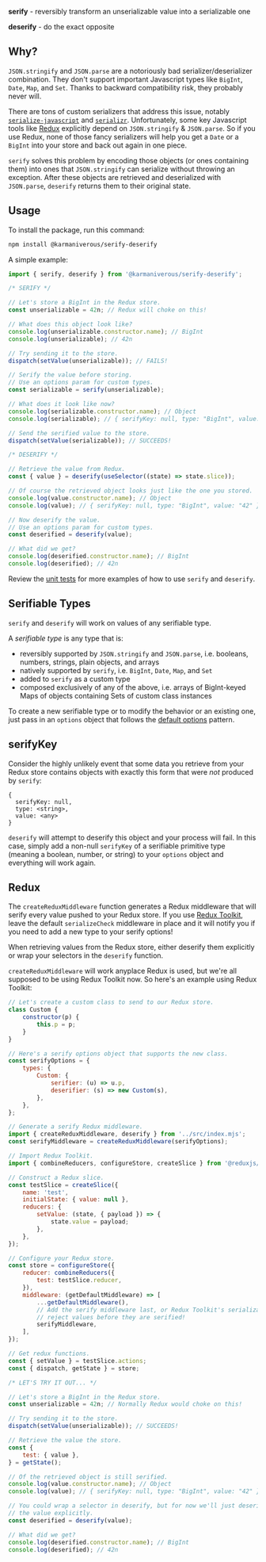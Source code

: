 **serify** - reversibly transform an unserializable value into a serializable
one

**deserify** - do the exact opposite

## Why?

`JSON.stringify` and `JSON.parse` are a notoriously bad serializer/deserializer
combination. They don't support important Javascript types like `BigInt`,
`Date`, `Map`, and `Set`. Thanks to backward compatibility risk, they probably
never will.

There are tons of custom serializers that address this issue, notably
[`serialize-javascript`](https://www.npmjs.com/package/serialize-javascript) and
[`serializr`](https://www.npmjs.com/package/serializr). Unfortunately, some key
Javascript tools like [Redux](https://redux.js.org) explicitly depend on
`JSON.stringify` & `JSON.parse`. So if you use Redux, none of those fancy
serializers will help you get a `Date` or a `BigInt` into your store and back
out again in one piece.

`serify` solves this problem by encoding those objects (or ones containing them)
into ones that `JSON.stringify` can serialize without throwing an exception.
After these objects are retrieved and deserialized with `JSON.parse`, `deserify`
returns them to their original state.

## Usage

To install the package, run this command:

```bash
npm install @karmaniverous/serify-deserify
```

A simple example:

```javascript
import { serify, deserify } from '@karmaniverous/serify-deserify';

/* SERIFY */

// Let's store a BigInt in the Redux store.
const unserializable = 42n; // Redux will choke on this!

// What does this object look like?
console.log(unserializable.constructor.name); // BigInt
console.log(unserializable); // 42n

// Try sending it to the store.
dispatch(setValue(unserializable)); // FAILS!

// Serify the value before storing.
// Use an options param for custom types.
const serializable = serify(unserializable);

// What does it look like now?
console.log(serializable.constructor.name); // Object
console.log(serializable); // { serifyKey: null, type: "BigInt", value: "42" }

// Send the serified value to the store.
dispatch(setValue(serializable)); // SUCCEEDS!

/* DESERIFY */

// Retrieve the value from Redux.
const { value } = deserify(useSelector((state) => state.slice));

// Of course the retrieved object looks just like the one you stored.
console.log(value.constructor.name); // Object
console.log(value); // { serifyKey: null, type: "BigInt", value: "42" }

// Now deserify the value.
// Use an options param for custom types.
const deserified = deserify(value);

// What did we get?
console.log(deserified.constructor.name); // BigInt
console.log(deserified); // 42n
```

Review the [unit tests](/src/index.test.mjs) for more examples of how to use
`serify` and `deserify`.

## Serifiable Types

`serify` and `deserify` will work on values of any serifiable type.

A _serifiable type_ is any type that is:

- reversibly supported by `JSON.stringify` and `JSON.parse`, i.e. booleans,
  numbers, strings, plain objects, and arrays
- natively supported by `serify`, i.e. `BigInt`, `Date`, `Map`, and `Set`
- added to `serify` as a custom type
- composed exclusively of any of the above, i.e. arrays of BigInt-keyed Maps of
  objects containing Sets of custom class instances

To create a new serifiable type or to modify the behavior or an existing one,
just pass in an `options` object that follows the
[default options](/src/options.mjs) pattern.

## serifyKey

Consider the highly unlikely event that some data you retrieve from your Redux
store contains objects with exactly this form that were _not_ produced by
`serify`:

```
{
  serifyKey: null,
  type: <string>,
  value: <any>
}
```

`deserify` will attempt to deserify this object and your process will fail. In
this case, simply add a non-null `serifyKey` of a serifiable primitive type
(meaning a boolean, number, or string) to your `options` object and everything
will work again.

## Redux

The `createReduxMiddleware` function generates a Redux middleware that will
serify every value pushed to your Redux store. If you use
[Redux Toolkit](https://redux-toolkit.js.org/), leave the default
`serializeCheck` middleware in place and it will notify you if you need to add a
new type to your serify options!

When retrieving values from the Redux store, either deserify them explicitly or
wrap your selectors in the `deserify` function.

`createReduxMiddleware` will work anyplace Redux is used, but we're all supposed
to be using Redux Toolkit now. So here's an example using Redux Toolkit:

```javascript
// Let's create a custom class to send to our Redux store.
class Custom {
	constructor(p) {
		this.p = p;
	}
}

// Here's a serify options object that supports the new class.
const serifyOptions = {
	types: {
		Custom: {
			serifier: (u) => u.p,
			deserifier: (s) => new Custom(s),
		},
	},
};

// Generate a serify Redux middleware.
import { createReduxMiddleware, deserify } from '../src/index.mjs';
const serifyMiddleware = createReduxMiddleware(serifyOptions);

// Import Redux Toolkit.
import { combineReducers, configureStore, createSlice } from '@reduxjs/toolkit';

// Construct a Redux slice.
const testSlice = createSlice({
	name: 'test',
	initialState: { value: null },
	reducers: {
		setValue: (state, { payload }) => {
			state.value = payload;
		},
	},
});

// Configure your Redux store.
const store = configureStore({
	reducer: combineReducers({
		test: testSlice.reducer,
	}),
	middleware: (getDefaultMiddleware) => [
		...getDefaultMiddleware(),
		// Add the serify middleware last, or Redux Toolkit's serializableCheck will
		// reject values before they are serified!
		serifyMiddleware,
	],
});

// Get redux functions.
const { setValue } = testSlice.actions;
const { dispatch, getState } = store;

/* LET'S TRY IT OUT... */

// Let's store a BigInt in the Redux store.
const unserializable = 42n; // Normally Redux would choke on this!

// Try sending it to the store.
dispatch(setValue(unserializable)); // SUCCEEDS!

// Retrieve the value the store.
const {
	test: { value },
} = getState();

// Of the retrieved object is still serified.
console.log(value.constructor.name); // Object
console.log(value); // { serifyKey: null, type: "BigInt", value: "42" }

// You could wrap a selector in deserify, but for now we'll just deserify
// the value explicitly.
const deserified = deserify(value);

// What did we get?
console.log(deserified.constructor.name); // BigInt
console.log(deserified); // 42n
```
